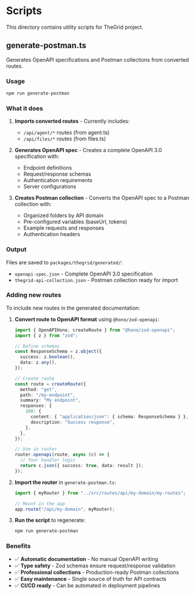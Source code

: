 # Scripts

This directory contains utility scripts for TheGrid project.

## generate-postman.ts

Generates OpenAPI specifications and Postman collections from converted routes.

### Usage

```bash
npm run generate-postman
```

### What it does

1. **Imports converted routes** - Currently includes:

   - `/api/agent/*` routes (from agent.ts)
   - `/api/files/*` routes (from files.ts)

2. **Generates OpenAPI spec** - Creates a complete OpenAPI 3.0 specification with:

   - Endpoint definitions
   - Request/response schemas
   - Authentication requirements
   - Server configurations

3. **Creates Postman collection** - Converts the OpenAPI spec to a Postman collection with:
   - Organized folders by API domain
   - Pre-configured variables (baseUrl, tokens)
   - Example requests and responses
   - Authentication headers

### Output

Files are saved to `packages/thegrid/generated/`:

- `openapi-spec.json` - Complete OpenAPI 3.0 specification
- `thegrid-api-collection.json` - Postman collection ready for import

### Adding new routes

To include new routes in the generated documentation:

1. **Convert route to OpenAPI format** using `@hono/zod-openapi`:

   ```ts
   import { OpenAPIHono, createRoute } from "@hono/zod-openapi";
   import { z } from "zod";

   // Define schemas
   const ResponseSchema = z.object({
     success: z.boolean(),
     data: z.any(),
   });

   // Create route
   const route = createRoute({
     method: "get",
     path: "/my-endpoint",
     summary: "My endpoint",
     responses: {
       200: {
         content: { "application/json": { schema: ResponseSchema } },
         description: "Success response",
       },
     },
   });

   // Use in router
   router.openapi(route, async (c) => {
     // Your handler logic
     return c.json({ success: true, data: result });
   });
   ```

2. **Import the router** in `generate-postman.ts`:

   ```ts
   import { myRouter } from "../src/routes/api/my-domain/my-routes";

   // Mount in the app
   app.route("/api/my-domain", myRouter);
   ```

3. **Run the script** to regenerate:
   ```bash
   npm run generate-postman
   ```

### Benefits

- ✅ **Automatic documentation** - No manual OpenAPI writing
- ✅ **Type safety** - Zod schemas ensure request/response validation
- ✅ **Professional collections** - Production-ready Postman collections
- ✅ **Easy maintenance** - Single source of truth for API contracts
- ✅ **CI/CD ready** - Can be automated in deployment pipelines
